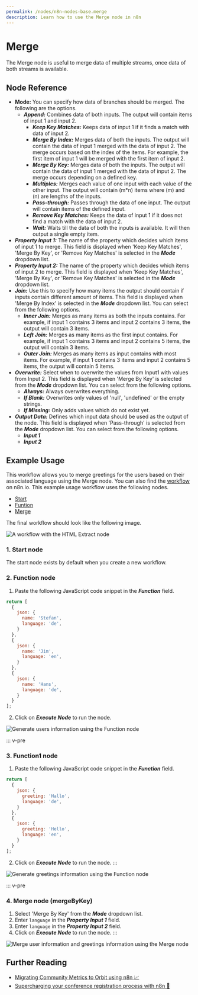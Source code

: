 ```yaml
---
permalink: /nodes/n8n-nodes-base.merge
description: Learn how to use the Merge node in n8n
---
```


# Merge

The Merge node is useful to merge data of multiple streams, once data of both streams is available.

## Node Reference

- **Mode:** You can specify how data of branches should be merged. The following are the options.
  - ***Append:*** Combines data of both inputs. The output will contain items of input 1 and input 2.
	- ***Keep Key Matches:*** Keeps data of input 1 if it finds a match with data of input 2.
	- ***Merge By Index:*** Merges data of both the inputs. The output will contain the data of input 1 merged with the data of input 2. The merge occurs based on the index of the items. For example, the first item of input 1 will be merged with the first item of input 2.
    - ***Merge By Key:*** Merges data of both the inputs. The output will contain the data of input 1 merged with the data of input 2. The merge occurs depending on a defined key.
    - ***Multiples:*** Merges each value of one input with each value of the other input. The output will contain (m*n) items where (m) and (n) are lengths of the inputs.
    - ***Pass-through:*** Passes through the data of one input. The output will contain items of the defined input.
    - ***Remove Key Matches:*** Keeps the data of input 1 if it does not find a match with the data of input 2.
    - ***Wait:*** Waits till the data of both the inputs is available. It will then output a single empty item.
- ***Property Input 1:*** The name of the property which decides which items of input 1 to merge. This field is displayed when 'Keep Key Matches', 'Merge By Key', or 'Remove Key Matches' is selected in the ***Mode*** dropdown list.
- ***Property Input 2:*** The name of the property which decides which items of input 2 to merge. This field is displayed when 'Keep Key Matches', 'Merge By Key', or 'Remove Key Matches' is selected in the ***Mode*** dropdown list.
- ***Join:*** Use this to specify how many items the output should contain if inputs contain different amount of items. This field is displayed when 'Merge By Index' is selected in the ***Mode*** dropdown list. You can select from the following options.
    - ***Inner Join:*** Merges as many items as both the inputs contains. For example, if input 1 contains 3 items and input 2 contains 3 items, the output will contain 3 items.
    - ***Left Join:*** Merges as many items as the first input contains. For example, if input 1 contains 3 items and input 2 contains 5 items, the output will contain 3 items.
    - ***Outer Join:*** Merges as many items as input contains with most items. For example, if input 1 contains 3 items and input 2 contains 5 items, the output will contain 5 items.
- ***Overwrite:*** Select when to overwrite the values from Input1 with values from Input 2. This field is displayed when 'Merge By Key' is selected from the ***Mode*** dropdown list. You can select from the following options.
    - ***Always:*** Always overwrites everything.
    - ***If Blank:*** Overwrites only values of 'null', 'undefined' or the empty strings.
    - ***If Missing:*** Only adds values which do not exist yet.
- ***Output Data:*** Defines which input data should be used as the output of the node. This field is displayed when 'Pass-through' is selected from the ***Mode*** dropdown list. You can select from the following options.
    - ***Input 1***
    - ***Input 2***



## Example Usage

This workflow allows you to merge greetings for the users based on their associated language using the Merge node. You can also find the [workflow](https://n8n.io/workflows/655) on n8n.io. This example usage workflow uses the following nodes.
- [Start](../../core-nodes/Start/README.md)
- [Funtion](../../core-nodes/Function/README.md)
- [Merge]()

The final workflow should look like the following image.

![A workflow with the HTML Extract node](./workflow.png)

### 1. Start node

The start node exists by default when you create a new workflow.


### 2. Function node

1. Paste the following JavaScript code snippet in the ***Function*** field.
```js
return [
  {
    json: {
      name: 'Stefan',
      language: 'de',
    }
  },
  {
    json: {
      name: 'Jim',
      language: 'en',
    }
  },
  {
    json: {
      name: 'Hans',
      language: 'de',
    }
  }
];
```
2. Click on ***Execute Node*** to run the node.

![Generate users information using the Function node](./Function_node.png)

::: v-pre
### 3. Function1 node

1. Paste the following JavaScript code snippet in the ***Function*** field.
```js
return [
  {
    json: {
      greeting: 'Hallo',
      language: 'de',
    }
  },
  {
    json: {
      greeting: 'Hello',
      language: 'en',
    }
  }
];
```
2. Click on ***Execute Node*** to run the node.
:::

![Generate greetings information using the Function node](./Function1_node.png)

::: v-pre
### 4. Merge node (mergeByKey)

1. Select 'Merge By Key' from the ***Mode*** dropdown list.
2. Enter `language` in the ***Property Input 1*** field.
3. Enter `language` in the ***Property Input 2*** field.
4. Click on ***Execute Node*** to run the node.
:::

![Merge user information and greetings information using the Merge node](./Merge_node.png)


## Further Reading

- [Migrating Community Metrics to Orbit using n8n 📈](https://medium.com/n8n-io/migrating-community-metrics-to-orbit-using-n8n-b293372e8daf)
- [Supercharging your conference registration process with n8n 🎫](https://medium.com/n8n-io/supercharging-your-conference-registration-process-with-n8n-2831cdff37f9)
